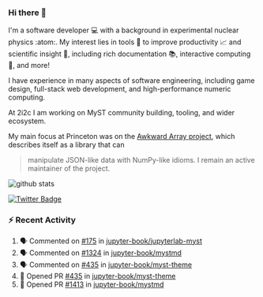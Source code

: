 ### Hi there 👋 

I'm a software developer 💻 with a background in experimental nuclear physics :atom:. My interest lies in tools :wrench: to improve productivity :chart_with_upwards_trend: and scientific insight :telescope:, including rich documentation 📚, interactive computing 🧮, and more! 

I have experience in many aspects of software engineering, including game design, full-stack web development, and high-performance numeric computing. 

At 2i2c I am working on MyST community building, tooling, and wider ecosystem. 

My main focus at Princeton was on the [Awkward Array project](awkward-array.org/), which describes itself as a library that can 
> manipulate JSON-like data with NumPy-like idioms. I remain an active maintainer of the project. 

![github stats](https://github-readme-stats.vercel.app/api?username=agoose77&show_icons=true&hide_rank=true&hide_title=true&bg_color=30,e76445,904e95&text_color=efe3ec&icon_color=efe3ec)
<!--
**agoose77/agoose77** is a ✨ _special_ ✨ repository because its `README.md` (this file) appears on your GitHub profile.

Here are some ideas to get you started:

- 🔭 I’m currently working on ...
- 🌱 I’m currently learning ...
- 👯 I’m looking to collaborate on ...
- 🤔 I’m looking for help with ...
- 💬 Ask me about ...
- 📫 How to reach me: ...
- 😄 Pronouns: ...
- ⚡ Fun fact: ...
-->

[![Twitter Badge](https://img.shields.io/twitter/follow/agoose77?style=flat-square&logo=Twitter&logoColor=white&color=cornflowerblue)](https://twitter.com/agoose77)

### :zap: Recent Activity

<!--START_SECTION:activity-->
1. 🗣 Commented on [#175](https://github.com/jupyter-book/jupyterlab-myst/issues/175#issuecomment-2254628751) in [jupyter-book/jupyterlab-myst](https://github.com/jupyter-book/jupyterlab-myst)
2. 🗣 Commented on [#1324](https://github.com/jupyter-book/mystmd/issues/1324#issuecomment-2254593623) in [jupyter-book/mystmd](https://github.com/jupyter-book/mystmd)
3. 🗣 Commented on [#435](https://github.com/jupyter-book/myst-theme/pull/435#issuecomment-2250464024) in [jupyter-book/myst-theme](https://github.com/jupyter-book/myst-theme)
4. 💪 Opened PR [#435](https://github.com/jupyter-book/myst-theme/pull/435) in [jupyter-book/myst-theme](https://github.com/jupyter-book/myst-theme)
5. 💪 Opened PR [#1413](https://github.com/jupyter-book/mystmd/pull/1413) in [jupyter-book/mystmd](https://github.com/jupyter-book/mystmd)
<!--END_SECTION:activity-->
